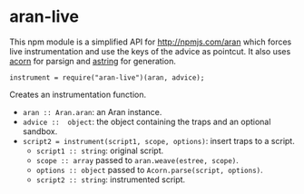 # aran-live

This npm module is a simplified API for http://npmjs.com/aran which forces live instrumentation and use the keys of the advice as pointcut.
It also uses [acorn](http://npmjs.com/acorn) for parsign and [astring](http://npmjs.com/astring) for generation.

```
instrument = require("aran-live")(aran, advice);
```

Creates an instrumentation function.
* `aran :: Aran.aran`: an Aran instance.
* `advice ::  object`: the object containing the traps and an optional sandbox.
* `script2 = instrument(script1, scope, options)`: insert traps to a script.
  * `script1 :: string`: original script.
  * `scope :: array` passed to `aran.weave(estree, scope)`.
  * `options :: object` passed to `Acorn.parse(script, options)`.
  * `script2 :: string`: instrumented script.

